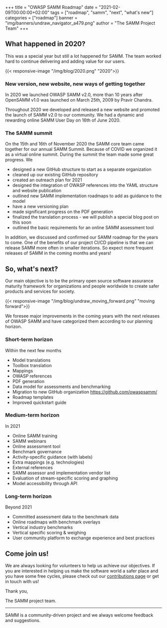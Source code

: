 +++
title = "OWASP SAMM Roadmap"
date = "2021-02-09T00:00:00+02:00"
tags = ["roadmap", "samm", "next", "what's new"]
categories = ["roadmap"]
banner = "img/banners/undraw_navigator_a479.png"
author = "The SAMM Project Team"
+++

## What happened in 2020?

This was a special year but still a lot happened for SAMM. The team worked hard to continue delivering and adding value for our users.

{{< responsive-image  "/img/blog/2020.png" "2020">}}

### New version, new website, new ways of getting together

In 2020 we launched OWASP SAMM v2.0, more than 10 years after OpenSAMM v1.0 was launched on March 25th, 2009 by Pravir Chandra.

Throughout 2020 we developed and released a new website and promoted the launch of  SAMM v2.0 to our community. We had a dynamic and rewarding online SAMM User Day on 16th of June 2020.

### The SAMM summit

On the 15th and 16th of November 2020 the SAMM core team came together for our annual SAMM Summit. Because of COVID we organized it as a virtual online summit.
During the summit the team  made some great progress. We

* designed a new GitHub structure to start as a separate organization
* cleaned up our existing GitHub repository
* created an outreach plan for 2021
* designed the integration of OWASP references into the YAML structure and website publication
* outlined new SAMM implementation roadmaps to add as guidance to the model
* have a new versioning plan
* made significant progress on the PDF generation
* finalized the translation process - we will publish a special blog post on this soon
* outlined the basic requirements for an online SAMM assessment tool

In addition, we discussed and confirmed our SAMM roadmap for the years to come. One of the benefits of our project CI/CD pipeline is that we can release SAMM more often in smaller iterations. So expect more frequent releases of SAMM in the coming months and years!

## So, what's next?

Our main objective is to be the primary open source software assurance maturity framework for organizations and people worldwide to create safer products and services for society. 

{{< responsive-image  "/img/blog/undraw_moving_forward.png" "moving forward">}}

We foresee major improvements in the coming years with the next releases of OWASP SAMM and have categorized them according to our planning horizon.



### Short-term horizon

Within the next few months

* Model translations
* Toolbox translation
* Mappings
* OWASP references
* PDF generation
* Data model for assessments and benchmarking
* Migration to new GitHub organization https://github.com/owaspsamm/
* Roadmap templates
* Improved quickstart guide

### Medium-term horizon

In 2021

* Online SAMM training
* SAMM webinars
* Online assessment tool
* Benchmark governance
* Activity-specific guidance (with labels)
* Extra mappings (e.g. technologies)
* External references
* SAMM assessor and implementation vendor list
* Evaluation of stream-specific scoring and graphing
* Model accessibility through API

### Long-term horizon

Beyond 2021

* Committed assessment data to the benchmark data
* Online roadmaps with benchmark overlays
* Vertical industry benchmarks
* Vertical specific scoring & weighing
* User community platform to exchange experience and best practices

## Come join us!

We are always looking for volunteers to help us achieve our objectives. If you are interested in helping us make the software world a safer place and you have some free cycles, please check out our [contributions page](/contributing) or get in touch with us!

Thank you,

The SAMM project team.

---

SAMM is a community-driven project and we always welcome feedback and suggestions.
